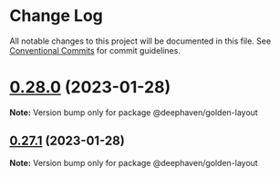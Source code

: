 # Change Log

All notable changes to this project will be documented in this file.
See [Conventional Commits](https://conventionalcommits.org) for commit guidelines.

# [0.28.0](https://github.com/deephaven/web-client-ui/compare/v0.27.1...v0.28.0) (2023-01-28)

**Note:** Version bump only for package @deephaven/golden-layout





## [0.27.1](https://github.com/deephaven/web-client-ui/compare/v0.27.0...v0.27.1) (2023-01-28)

**Note:** Version bump only for package @deephaven/golden-layout
